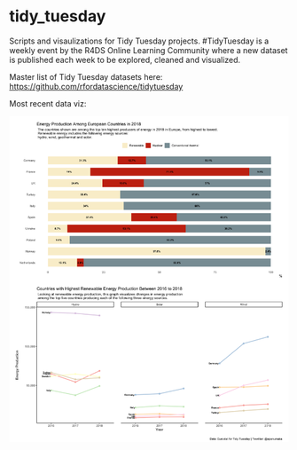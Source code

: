 # tidy_tuesday

Scripts and visaulizations for Tidy Tuesday projects. #TidyTuesday is a weekly event by the R4DS Online Learning Community where a new dataset is published each week to be explored, cleaned and visualized. 

Master list of Tidy Tuesday datasets here: https://github.com/rfordatascience/tidytuesday 

Most recent data viz: 

![alt text](https://github.com/evangelp/tidy_tuesday/blob/master/euro_energy/plots/energy_plot.png)
